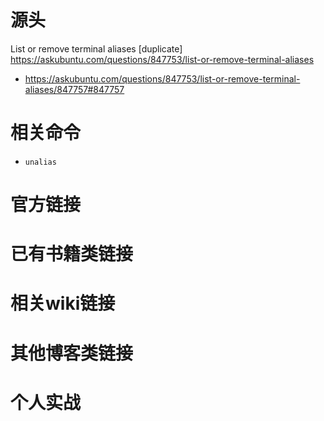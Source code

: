 
# 源头

List or remove terminal aliases [duplicate] https://askubuntu.com/questions/847753/list-or-remove-terminal-aliases
- https://askubuntu.com/questions/847753/list-or-remove-terminal-aliases/847757#847757

# 相关命令

- `unalias`

# 官方链接

# 已有书籍类链接

# 相关wiki链接

# 其他博客类链接

# 个人实战
